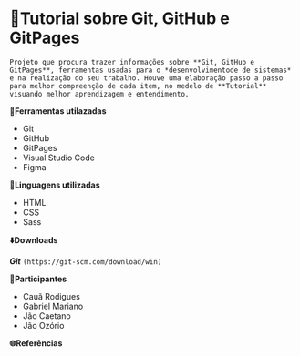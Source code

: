 # :page_facing_up:Tutorial sobre Git, GitHub e GitPages

    Projeto que procura trazer informações sobre **Git, GitHub e GitPages**, ferramentas usadas para o *desenvolvimentode de sistemas* e na realização do seu trabalho. Houve uma elaboração passo a passo para melhor compreenção de cada item, no medelo de **Tutorial** visuando melhor aprendizagem e entendimento.

**:wrench:Ferramentas utilazadas**
* Git
* GitHub
* GitPages
* Visual Studio Code
* Figma

**:memo:Linguagens utilizadas**
* HTML
* CSS
* Sass

**:arrow_down:Downloads**

***Git***
```(https://git-scm.com/download/win)```

**:busts_in_silhouette:Participantes**
* Cauã Rodigues
* Gabriel Mariano
* Jão Caetano
* Jão Ozório

**:globe_with_meridians:Referências**
